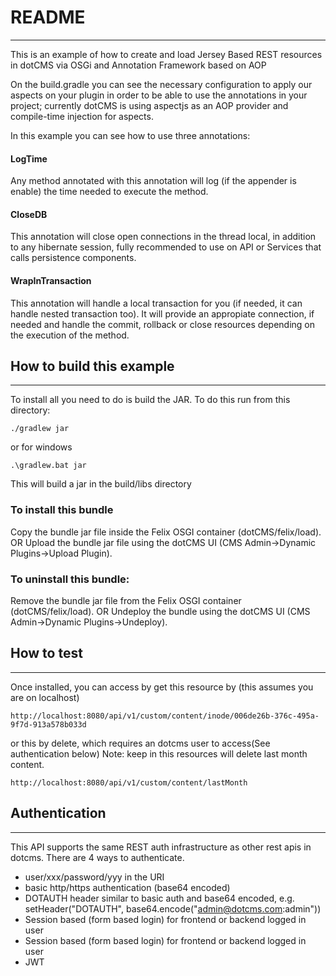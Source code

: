 
# README
----
This is an example of how to create and load Jersey Based REST resources in dotCMS via OSGi and Annotation Framework based on AOP 

On the build.gradle you can see the necessary configuration to apply our aspects on your plugin in order to be able to use 
the annotations in your project; currently dotCMS is using aspectjs as an AOP provider and compile-time injection for aspects.

In this example you can see how to use three annotations:

#### LogTime
Any method annotated with this annotation will log (if the appender is enable) the time needed to execute the method.

#### CloseDB
This annotation will close open connections in the thread local, in addition to any hibernate session, fully recommended to use on API or Services that calls persistence components.

#### WrapInTransaction
This annotation will handle a local transaction for you (if needed, it can handle nested transaction too).
It will provide an appropiate connection, if needed and handle the commit, rollback or close resources depending on the execution of the method.

## How to build this example
----

To install all you need to do is build the JAR. To do this run from this directory:

`./gradlew jar`

or for windows

`.\gradlew.bat jar`

This will build a jar in the build/libs directory

### To install this bundle

Copy the bundle jar file inside the Felix OSGI container (dotCMS/felix/load).
        OR
Upload the bundle jar file using the dotCMS UI (CMS Admin->Dynamic Plugins->Upload Plugin).

### To uninstall this bundle:

Remove the bundle jar file from the Felix OSGI container (dotCMS/felix/load).
        OR
Undeploy the bundle using the dotCMS UI (CMS Admin->Dynamic Plugins->Undeploy).



## How to test
----

Once installed, you can access by get this resource by (this assumes you are on localhost)

`http://localhost:8080/api/v1/custom/content/inode/006de26b-376c-495a-9f7d-913a578b033d`

or this by delete, which requires an dotcms user to access(See authentication below)
Note: keep in this resources will delete last month content.

`http://localhost:8080/api/v1/custom/content/lastMonth`





## Authentication
----
This API supports the same REST auth infrastructure as other 
rest apis in dotcms. There are 4 ways to authenticate.

* user/xxx/password/yyy in the URI
* basic http/https authentication (base64 encoded)
* DOTAUTH header similar to basic auth and base64 encoded, e.g. setHeader("DOTAUTH", base64.encode("admin@dotcms.com:admin"))
* Session based (form based login) for frontend or backend logged in user
* Session based (form based login) for frontend or backend logged in user
* JWT